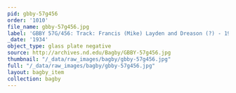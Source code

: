 ```yaml
---
pid: gbby-57g456
order: '1010'
file_name: gbby-57g456.jpg
label: 'GBBY 57G/456: Track: Francis (Mike) Layden and Dreason (?) - 1934'
_date: '1934'
object_type: glass plate negative
source: http://archives.nd.edu/Bagby/GBBY-57g456.jpg
thumbnail: "/_data/raw_images/bagby/gbby-57g456.jpg"
full: "/_data/raw_images/bagby/gbby-57g456.jpg"
layout: bagby_item
collection: bagby
---
```

